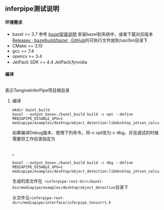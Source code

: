 ## inferpipe测试说明

#### 环境需求

* bazel >= 3.7	参考 [bazel安装说明](https://docs.bazel.build/versions/main/install.html) 安装bazel到系统中，或者下载对应版本[Releases · bazelbuild/bazel · GitHub](https://github.com/bazelbuild/bazel/releases)的可执行文件放到/usr/bin目录下
* CMake >= 3.10
* gcc >= 7.4
* opencv >= 3.4
* JetPack SDK >= 4.4    JetPack为nvidia

#### 编译

<pre><inferpipe-root-dir></pre>表示TengineInferPipe项目根目录

1. 编译

   ```
   mkdir bazel_build
   bazel --output_base=./bazel_build build -c opt --define MEDIAPIPE_DISABLE_GPU=1 mediapipe/examples/desktop/object_detection:libdesktop_jetson_calculators.so
   ```
   如果编译Debug版本，使用下列命令，将-c opt改为-c dbg，并且调试的时候需要将工作目录指定为<pre><inferpipe-root-dir></pre>。
   ```
   bazel --output_base=./bazel_build build -c dbg --define MEDIAPIPE_DISABLE_GPU=1 mediapipe/examples/desktop/object_detection:libdesktop_jetson_calculators.so
   ```

   生成的库文件在` <inferpipe-root-dir>/bazel-bin/mediapipe/examples/desktop/object_detection`目录下

   头文件见`<inferpipe-root-dir>/mediapipe/interface/inferpipe_tensorrt.h`

